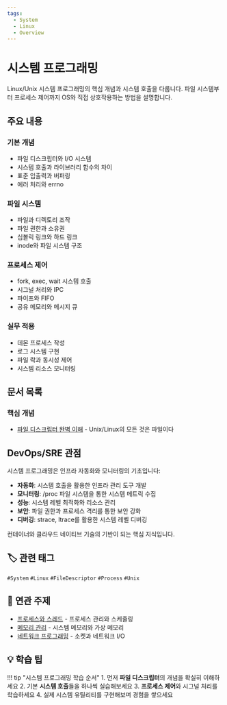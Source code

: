 ```yaml
---
tags:
  - System
  - Linux
  - Overview
---
```


# 시스템 프로그래밍

Linux/Unix 시스템 프로그래밍의 핵심 개념과 시스템 호출을 다룹니다. 파일 시스템부터 프로세스 제어까지 OS와 직접 상호작용하는 방법을 설명합니다.

## 주요 내용

### 기본 개념

- 파일 디스크립터와 I/O 시스템
- 시스템 호출과 라이브러리 함수의 차이
- 표준 입출력과 버퍼링
- 에러 처리와 errno

### 파일 시스템

- 파일과 디렉토리 조작
- 파일 권한과 소유권
- 심볼릭 링크와 하드 링크
- inode와 파일 시스템 구조

### 프로세스 제어

- fork, exec, wait 시스템 호출
- 시그널 처리와 IPC
- 파이프와 FIFO
- 공유 메모리와 메시지 큐

### 실무 적용

- 데몬 프로세스 작성
- 로그 시스템 구현
- 파일 락과 동시성 제어
- 시스템 리소스 모니터링

## 문서 목록

### 핵심 개념

- [파일 디스크립터 완벽 이해](file-descriptor.md) - Unix/Linux의 모든 것은 파일이다

## DevOps/SRE 관점

시스템 프로그래밍은 인프라 자동화와 모니터링의 기초입니다:

- **자동화**: 시스템 호출을 활용한 인프라 관리 도구 개발
- **모니터링**: /proc 파일 시스템을 통한 시스템 메트릭 수집
- **성능**: 시스템 레벨 최적화와 리소스 관리
- **보안**: 파일 권한과 프로세스 격리를 통한 보안 강화
- **디버깅**: strace, ltrace를 활용한 시스템 레벨 디버깅

컨테이너와 클라우드 네이티브 기술의 기반이 되는 핵심 지식입니다.

## 🏷️ 관련 태그

`#System` `#Linux` `#FileDescriptor` `#Process` `#Unix`

## 🔗 연관 주제

- [프로세스와 스레드](../process/index.md) - 프로세스 관리와 스케줄링
- [메모리 관리](../memory/index.md) - 시스템 메모리와 가상 메모리
- [네트워크 프로그래밍](../network/index.md) - 소켓과 네트워크 I/O

## 💡 학습 팁

!!! tip "시스템 프로그래밍 학습 순서"
    1. 먼저 **파일 디스크립터**의 개념을 확실히 이해하세요
    2. 기본 **시스템 호출**들을 하나씩 실습해보세요
    3. **프로세스 제어**와 시그널 처리를 학습하세요
    4. 실제 시스템 유틸리티를 구현해보며 경험을 쌓으세요
